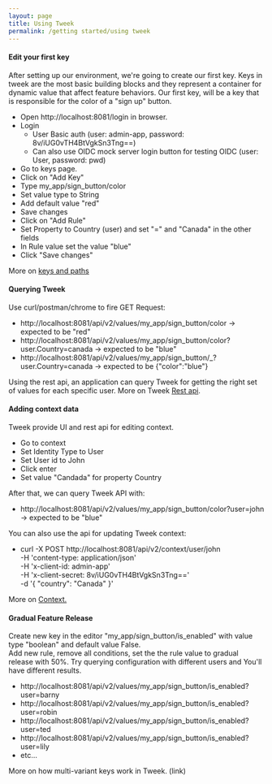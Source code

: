 ```yaml
---
layout: page
title: Using Tweek
permalink: /getting started/using tweek
---
```


#### Edit your first key

After setting up our environment, we're going to create our first key.
Keys in tweek are the most basic building blocks and they represent a container for dynamic value that affect feature behaviors.
Our first key, will be a key that is responsible for the color of a "sign up" button.

- Open http://localhost:8081/login in browser.
- Login
  - User Basic auth (user: admin-app, password: 8v/iUG0vTH4BtVgkSn3Tng==)
  - Can also use OIDC mock server login button for testing OIDC (user: User, password: pwd)
- Go to keys page.
- Click on "Add Key"
- Type my_app/sign_button/color
- Set value type to String
- Add default value "red"
- Save changes
- Click on "Add Rule"
- Set Property to Country (user) and set "=" and "Canada" in the other fields
- In Rule value set the value "blue"
- Click "Save changes"

More on [keys and paths](https://tweek.soluto.io/concepts/keys/keys-ands-paths)

#### Querying Tweek

Use curl/postman/chrome to fire GET Request:

- http://localhost:8081/api/v2/values/my_app/sign_button/color -> expected to be "red"
- http://localhost:8081/api/v2/values/my_app/sign_button/color?user.Country=canada -> expected to be "blue"
- http://localhost:8081/api/v2/values/my_app/sign_button/_?user.Country=canada -> expected to be {"color":"blue"}

Using the rest api, an application can query Tweek for getting the right set of values for each specific user.
More on Tweek [Rest api](https://tweek.soluto.io/reference/openapi).

#### Adding context data

Tweek provide UI and rest api for editing context.

- Go to context
- Set Identity Type to User
- Set User id to John
- Click enter
- Set value "Candada" for property Country

After that, we can query Tweek API with:

- http://localhost:8081/api/v2/values/my_app/sign_button/color?user=john -> expected to be "blue"

You can also use the api for updating Tweek context:

- curl -X POST http://localhost:8081/api/v2/context/user/john \
  -H 'content-type: application/json' \
  -H 'x-client-id: admin-app' \
  -H 'x-client-secret: 8v/iUG0vTH4BtVgkSn3Tng==' \
  -d '{
  "country": "Canada"
  }'

More on [Context.](https://tweek.soluto.io/concepts/context/intro-to-context)

#### Gradual Feature Release

Create new key in the editor "my_app/sign_button/is_enabled" with value type "boolean" and default value False.  
Add new rule, remove all conditions, set the the rule value to gradual release with 50%.
Try querying configuration with different users and You'll have different results.

- http://localhost:8081/api/v2/values/my_app/sign_button/is_enabled?user=barny
- http://localhost:8081/api/v2/values/my_app/sign_button/is_enabled?user=robin
- http://localhost:8081/api/v2/values/my_app/sign_button/is_enabled?user=ted
- http://localhost:8081/api/v2/values/my_app/sign_button/is_enabled?user=lily
- etc...

More on how multi-variant keys work in Tweek. (link)
